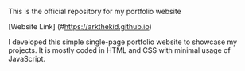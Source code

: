 This is the official repository for my portfolio website


[Website Link] (#https://arkthekid.github.io)

I developed this simple single-page portfolio website to showcase my projects. It is mostly coded in HTML and CSS with minimal usage of JavaScript.
